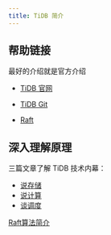 ```yaml
---
title: TiDB 简介
---
```


## 帮助链接

最好的介绍就是官方介绍

- [TiDB 官网](https://docs.pingcap.com/tidb/stable)

- [TiDB Git](https://github.com/pingcap)

- [Raft](http://thesecretlivesofdata.com/raft/)

## 深入理解原理

三篇文章了解 TiDB 技术内幕：

- [说存储](https://pingcap.com/blog-cn/tidb-internal-1/)
- [说计算](https://pingcap.com/blog-cn/tidb-internal-2/)
- [谈调度](https://pingcap.com/blog-cn/tidb-internal-3/)

[Raft算法简介](https://www.cnblogs.com/binyue/p/8647733.html)
